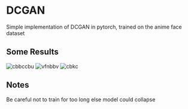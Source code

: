 # DCGAN
 
Simple implementation of DCGAN in pytorch, trained on the anime face dataset 

## Some Results 
![cbbccbu](https://github.com/user-attachments/assets/897be232-a94b-4dd6-b274-94e51148b50d)
![vfnbbv](https://github.com/user-attachments/assets/a1248d9a-9a35-4b71-a2a1-30698143ee49)
![cbkc](https://github.com/user-attachments/assets/6b9b3297-df7d-42bf-a639-49b487f87a21)

## Notes
Be careful not to train for too long else model could collapse
